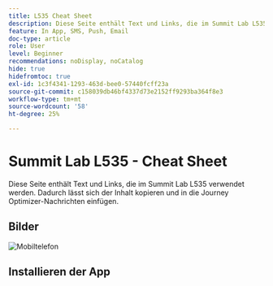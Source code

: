 ```yaml
---
title: L535 Cheat Sheet
description: Diese Seite enthält Text und Links, die im Summit Lab L535 verwendet werden.
feature: In App, SMS, Push, Email
doc-type: article
role: User
level: Beginner
recommendations: noDisplay, noCatalog
hide: true
hidefromtoc: true
exl-id: 1c3f4341-1293-463d-bee0-57440fcff23a
source-git-commit: c158039db46bf4337d73e2152ff9293ba364f8e3
workflow-type: tm+mt
source-wordcount: '58'
ht-degree: 25%

---
```


# Summit Lab L535 - Cheat Sheet

Diese Seite enthält Text und Links, die im Summit Lab L535 verwendet werden. Dadurch lässt sich der Inhalt kopieren und in die Journey Optimizer-Nachrichten einfügen.

## Bilder

![Mobiltelefon](/help/summit-lab-assets/assets/online-banking-app-01.png)

## Installieren der App
